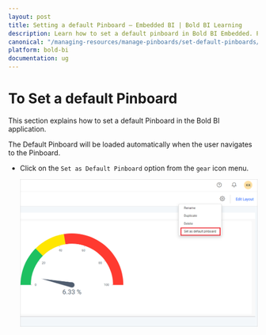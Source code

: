 ```yaml
---
layout: post
title: Setting a default Pinboard – Embedded BI | Bold BI Learning
description: Learn how to set a default pinboard in Bold BI Embedded. Pinboard is a collection of widgets from various dashboards pinned to it.
canonical: "/managing-resources/manage-pinboards/set-default-pinboards/"
platform: bold-bi
documentation: ug
---
```


# To Set a default Pinboard

This section explains how to set a default Pinboard in the Bold BI application.

The Default Pinboard will be loaded automatically when the user navigates to the Pinboard.

* Click on the `Set as Default Pinboard` option from the `gear` icon menu.

    ![Default Pinboard Option](/static/assets/managing-resources/manage-pinboards/images/default-pinboard-option.png#width=50%)
